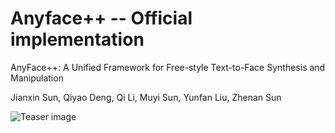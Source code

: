 # Anyface++ -- Official implementation
AnyFace++: A Unified Framework for Free-style Text-to-Face Synthesis and Manipulation

Jianxin Sun, Qiyao Deng, Qi Li, Muyi Sun, Yunfan Liu, Zhenan Sun

![Teaser image](.framework.png)
